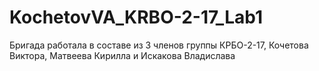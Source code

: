 # KochetovVA_KRBO-2-17_Lab1
Бригада работала в составе из 3 членов группы КРБО-2-17, Кочетова Виктора, Матвеева Кирилла и Искакова Владислава
